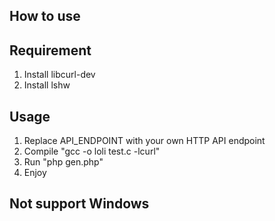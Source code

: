 
## How to use

## Requirement

1. Install libcurl-dev
2. Install lshw

## Usage

1. Replace API_ENDPOINT with your own HTTP API endpoint
2. Compile "gcc -o loli test.c -lcurl"
3. Run "php gen.php"
4. Enjoy

## Not support Windows
